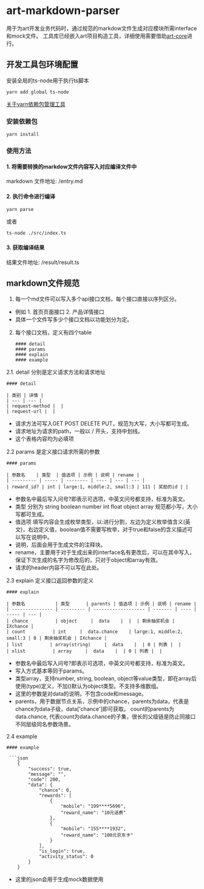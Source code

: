 # art-markdown-parser
用于为art开发业务代码时，通过规范的markdow文件生成对应模块所需interface和mock文件。
工具库已经嵌入art项目构造工具，详细使用需要借助[art-core](https://github.com/art-software/art-core)进行。

## 开发工具包环境配置
安装全局的ts-node用于执行ts脚本

```shell
yarn add global ts-node
```
[关于yarn依赖包管理工具](https://yarn.bootcss.com/docs/install/#mac-stable)

### 安装依赖包

```shell
yarn install
```

### 使用方法
#### 1. 将需要转换的markdow文件内容写入对应编译文件中
   markdown 文件地址: /entry.md
   
#### 2. 执行命令进行编译

```shell
yarn parse
```
或者
```shell
ts-node ./src/index.ts
```

#### 3. 获取编译结果
   结果文件地址: /result/result.ts

## markdown文件规范
1. 每一个md文件可以写入多个api接口文档，每个接口直接以序列区分。
 * 例如 1. 首页页面接口 2. 产品详情接口
 * 具体一个文件写多少个接口文档以功能划分为定。
2. 每个接口文档，定义有四个table

   ```
   #### detail
   #### params
   #### explain
   #### example
   ```

2.1. detail 分别是定义请求方法和请求地址
	
```
#### detail

| 类别 | 详情 |
| --- | --- |
| request-method |  |
| request-url |  |
```
* 请求方法可写入GET POST DELETE PUT，规范为大写，大小写都可生成。
* 请求地址为请求的path，一般以 / 开头，支持中划线。
* 这个表格内容均为必填项
	

2.2 params 是定义接口请求所需的参数

```
#### params

| 参数名    | 类型  | 值选项 | 示例 | 说明 | rename |
| --------- | ----- | -------- | ---- | --- | --- |
| reward_id? | int | large:1, middle:2, small:3 | 111 | 奖励的id | |
```
* 参数名中最后写入问号?即表示可选项，中英文问号都支持，标准为英文。
* 类型 分别为 string boolean number int float object array 规范都小写，大小写都可生成。
* 值选项 填写内容会生成枚举类型，以:进行分割，左边为定义枚举值含义(英文)，右边定义值，boolean值不需要写枚举，对于true和false的含义描述可以写在说明中。
* 说明，后面会用于生成文件的注释块。
* rename，主要用于对于生成出来的interface名有更改后，可以在其中写入，保证下次生成的名字为修改后的，只对于object和array有效。
* 请求的header内容不可以写在此处。

2.3 explain 定义接口返回参数的定义

```
#### explain

| 参数名           | 类型      | parents | 值选项 | 示例 | 说明 | rename |
| --------------- | --------- | ------------------- | ------- | ---- | ----- | --- |
| chance          | object     |  data    |  |  | 剩余抽奖机会 | IXchance |
| count          | int     |  data.chance    | large:1, middle:2, small:3 | 0 | 剩余抽奖机会 | IXchance |
| list          | array(string)     |  data    |  | 0 | 列表 |  |
| xlist          | array     |  data    |  | 0 | 列表 |  |
```
* 参数名中最后写入问号?即表示可选项，中英文问号都支持，标准为英文。
* 写入方式基本等同于params。
* 类型array，支持number, string, boolean, object等value类型，即在array后使用(type)定义，不加()默认为object类型。不支持多维数组。
* 这里的参数是对data的说明，不包含code和message。
* parents，用于数据节点关系，示例中的chance，parents为data，代表是chance为data子级，data\['chance'\]即可获取。
  count的parents为data.chance, 代表count为data.chance的子集，很长的父级链是防止同接口不同层级同名参数场景。
 
2.4 example

```
#### example

 ```json
	{
	    "success": true,
	    "message": "",
	    "code": 200,
	    "data": {
	        "chance": 0,
	        "rewards": [
	            {
	                "mobile": "199****5696",
	                "reward_name": "10元话费"
	            },
	            {
	                "mobile": "155****1932",
	                "reward_name": "100元京东卡"
	            }
	        ],
	        "is_login": true,
	        "activity_status": 0
	    }
	}
```

* 这里的json会用于生成mock数据使用